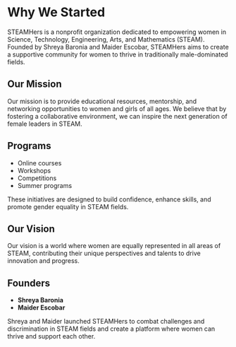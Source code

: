 # Why We Started

STEAMHers is a nonprofit organization dedicated to empowering women in Science, Technology, Engineering, Arts, and Mathematics (STEAM). Founded by Shreya Baronia and Maider Escobar, STEAMHers aims to create a supportive community for women to thrive in traditionally male-dominated fields.

## Our Mission

Our mission is to provide educational resources, mentorship, and networking opportunities to women and girls of all ages. We believe that by fostering a collaborative environment, we can inspire the next generation of female leaders in STEAM.

## Programs

- Online courses
- Workshops
- Competitions
- Summer programs

These initiatives are designed to build confidence, enhance skills, and promote gender equality in STEAM fields.

## Our Vision

Our vision is a world where women are equally represented in all areas of STEAM, contributing their unique perspectives and talents to drive innovation and progress.

## Founders

- **Shreya Baronia**
- **Maider Escobar**

Shreya and Maider launched STEAMHers to combat challenges and discrimination in STEAM fields and create a platform where women can thrive and support each other.
